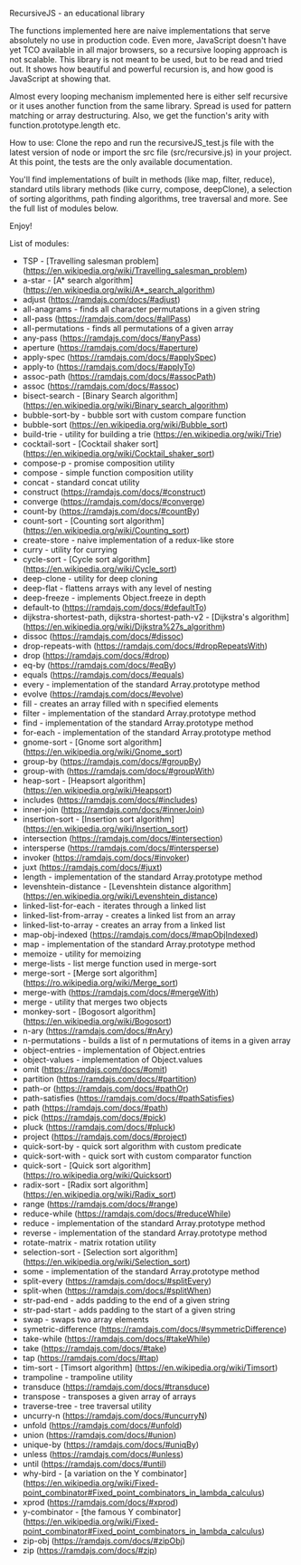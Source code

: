 RecursiveJS - an educational library

The functions implemented here are naive implementations that serve absolutely no use in production code. Even more, JavaScript doesn't have yet TCO available in all major browsers, so a recursive looping approach is not scalable. This library is not meant to be used, but to be read and tried out. It shows how beautiful and powerful recursion is, and how good is JavaScript at showing that.

Almost every looping mechanism implemented here is either self recursive or it uses another function from the same library. Spread is used for pattern matching or array destructuring. Also, we get the function's arity with function.prototype.length etc.

How to use: Clone the repo and run the recursiveJS_test.js file with the latest version of node or import the src file (src/recursive.js) in your project. At this point, the tests are the only available documentation.

You'll find implementations of built in methods (like map, filter, reduce), standard utils library methods (like curry, compose, deepClone), a selection of sorting algorithms, path finding algorithms, tree traversal and more. See the full list of modules below.

Enjoy!

List of modules:

- TSP - [Travelling salesman problem] (https://en.wikipedia.org/wiki/Travelling_salesman_problem)
- a-star - [A* search algorithm] (https://en.wikipedia.org/wiki/A*_search_algorithm)
- adjust (https://ramdajs.com/docs/#adjust)
- all-anagrams - finds all character permutations in a given string
- all-pass (https://ramdajs.com/docs/#allPass)
- all-permutations - finds all permutations of a given array
- any-pass (https://ramdajs.com/docs/#anyPass)
- aperture (https://ramdajs.com/docs/#aperture)
- apply-spec (https://ramdajs.com/docs/#applySpec)
- apply-to (https://ramdajs.com/docs/#applyTo)
- assoc-path (https://ramdajs.com/docs/#assocPath)
- assoc (https://ramdajs.com/docs/#assoc)
- bisect-search - [Binary Search algorithm] (https://en.wikipedia.org/wiki/Binary_search_algorithm)
- bubble-sort-by - bubble sort with custom compare function
- bubble-sort (https://en.wikipedia.org/wiki/Bubble_sort)
- build-trie - utility for building a trie (https://en.wikipedia.org/wiki/Trie)
- cocktail-sort - [Cocktail shaker sort] (https://en.wikipedia.org/wiki/Cocktail_shaker_sort)
- compose-p - promise composition utility
- compose - simple function composition utility
- concat - standard concat utility
- construct (https://ramdajs.com/docs/#construct)
- converge (https://ramdajs.com/docs/#converge)
- count-by (https://ramdajs.com/docs/#countBy)
- count-sort - [Counting sort algorithm] (https://en.wikipedia.org/wiki/Counting_sort)
- create-store - naive implementation of a redux-like store
- curry - utility for currying
- cycle-sort - [Cycle sort algorithm] (https://en.wikipedia.org/wiki/Cycle_sort)
- deep-clone - utility for deep cloning 
- deep-flat - flattens arrays with any level of nesting
- deep-freeze - implements Object.freeze in depth
- default-to (https://ramdajs.com/docs/#defaultTo)
- dijkstra-shortest-path, dijkstra-shortest-path-v2 - [Dijkstra's algorithm] (https://en.wikipedia.org/wiki/Dijkstra%27s_algorithm)
- dissoc (https://ramdajs.com/docs/#dissoc)
- drop-repeats-with (https://ramdajs.com/docs/#dropRepeatsWith)
- drop (https://ramdajs.com/docs/#drop)
- eq-by (https://ramdajs.com/docs/#eqBy)
- equals (https://ramdajs.com/docs/#equals)
- every - implementation of the standard Array.prototype method
- evolve (https://ramdajs.com/docs/#evolve)
- fill - creates an array filled with n specified elements
- filter - implementation of the standard Array.prototype method
- find - implementation of the standard Array.prototype method
- for-each - implementation of the standard Array.prototype method
- gnome-sort - [Gnome sort algorithm] (https://en.wikipedia.org/wiki/Gnome_sort)
- group-by (https://ramdajs.com/docs/#groupBy)
- group-with (https://ramdajs.com/docs/#groupWith)
- heap-sort - [Heapsort algorithm] (https://en.wikipedia.org/wiki/Heapsort)
- includes (https://ramdajs.com/docs/#includes)
- inner-join (https://ramdajs.com/docs/#innerJoin)
- insertion-sort - [Insertion sort algorithm] (https://en.wikipedia.org/wiki/Insertion_sort)
- intersection (https://ramdajs.com/docs/#intersection)
- intersperse (https://ramdajs.com/docs/#intersperse)
- invoker (https://ramdajs.com/docs/#invoker)
- juxt (https://ramdajs.com/docs/#juxt)
- length - implementation of the standard Array.prototype method
- levenshtein-distance - [Levenshtein distance algorithm] (https://en.wikipedia.org/wiki/Levenshtein_distance)
- linked-list-for-each - iterates through a linked list
- linked-list-from-array - creates a linked list from an array
- linked-list-to-array - creates an array from a linked list
- map-obj-indexed (https://ramdajs.com/docs/#mapObjIndexed)
- map - implementation of the standard Array.prototype method
- memoize - utility for memoizing
- merge-lists - list merge function used in merge-sort
- merge-sort - [Merge sort algorithm] (https://ro.wikipedia.org/wiki/Merge_sort)
- merge-with (https://ramdajs.com/docs/#mergeWith)
- merge - utility that merges two objects
- monkey-sort - [Bogosort algorithm] (https://en.wikipedia.org/wiki/Bogosort)
- n-ary (https://ramdajs.com/docs/#nAry)
- n-permutations - builds a list of n permutations of items in a given array
- object-entries - implementation of Object.entries
- object-values - implementation of Object.values
- omit (https://ramdajs.com/docs/#omit)
- partition (https://ramdajs.com/docs/#partition)
- path-or (https://ramdajs.com/docs/#pathOr)
- path-satisfies (https://ramdajs.com/docs/#pathSatisfies)
- path (https://ramdajs.com/docs/#path)
- pick (https://ramdajs.com/docs/#pick)
- pluck (https://ramdajs.com/docs/#pluck)
- project (https://ramdajs.com/docs/#project)
- quick-sort-by - quick sort algorithm with custom predicate
- quick-sort-with - quick sort with custom comparator function
- quick-sort - [Quick sort algorithm] (https://ro.wikipedia.org/wiki/Quicksort)
- radix-sort - [Radix sort algorithm] (https://en.wikipedia.org/wiki/Radix_sort)
- range (https://ramdajs.com/docs/#range)
- reduce-while (https://ramdajs.com/docs/#reduceWhile)
- reduce - implementation of the standard Array.prototype method
- reverse - implementation of the standard Array.prototype method
- rotate-matrix - matrix rotation utility
- selection-sort - [Selection sort algorithm] (https://en.wikipedia.org/wiki/Selection_sort)
- some  - implementation of the standard Array.prototype method
- split-every (https://ramdajs.com/docs/#splitEvery)
- split-when (https://ramdajs.com/docs/#splitWhen)
- str-pad-end - adds padding to the end of a given string
- str-pad-start - adds padding to the start of a given string
- swap - swaps two array elements
- symetric-difference (https://ramdajs.com/docs/#symmetricDifference)
- take-while (https://ramdajs.com/docs/#takeWhile)
- take (https://ramdajs.com/docs/#take)
- tap (https://ramdajs.com/docs/#tap)
- tim-sort - [Timsort algorithm] (https://en.wikipedia.org/wiki/Timsort)
- trampoline - trampoline utility
- transduce (https://ramdajs.com/docs/#transduce) 
- transpose - transposes a given array of arrays
- traverse-tree - tree traversal utility
- uncurry-n (https://ramdajs.com/docs/#uncurryN)
- unfold (https://ramdajs.com/docs/#unfold)
- union (https://ramdajs.com/docs/#union)
- unique-by (https://ramdajs.com/docs/#uniqBy)
- unless (https://ramdajs.com/docs/#unless)
- until (https://ramdajs.com/docs/#until)
- why-bird - [a variation on the Y combinator] (https://en.wikipedia.org/wiki/Fixed-point_combinator#Fixed_point_combinators_in_lambda_calculus)
- xprod (https://ramdajs.com/docs/#xprod)
- y-combinator - [the famous Y combinator] (https://en.wikipedia.org/wiki/Fixed-point_combinator#Fixed_point_combinators_in_lambda_calculus)
- zip-obj (https://ramdajs.com/docs/#zipObj)
- zip (https://ramdajs.com/docs/#zip)
